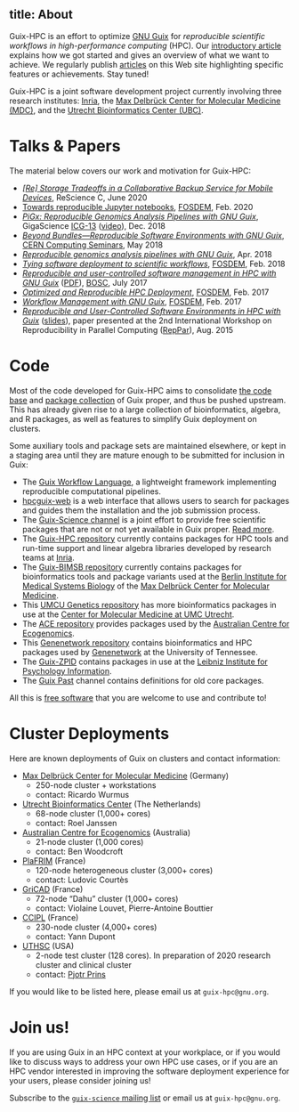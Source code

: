 title: About
---

Guix-HPC is an effort to optimize [GNU Guix](https://gnu.org/s/guix) for
_reproducible scientific workflows in high-performance computing_ (HPC).
Our [introductory article](/blog/2017/09/guix-hpc-debut) explains how we got
started and gives an overview of what we want to achieve.  We
regularly publish [articles](/blog) on this Web site highlighting specific
features or achievements.  Stay tuned!

Guix-HPC is a joint software development project currently involving
three research institutes: [Inria](https://www.inria.fr/en/centre/bordeaux/news/towards-reproducible-software-environments-in-hpc-with-guix),
the
[Max Delbrück Center for Molecular Medicine (MDC)](https://www.mdc-berlin.de/47864296/en/news/2017/20170905-wissenschaftliches-rechnen-erfolgreich-reproduzieren),
and the [Utrecht Bioinformatics Center (UBC)](https://ubc.uu.nl/reproducible-software-environments-in-hpc-with-guix/).

# Talks & Papers

The material below covers our work and motivation for Guix-HPC:

  - [_[Re] Storage Tradeoffs in a Collaborative Backup Service for
    Mobile Devices_](https://doi.org/10.5281/zenodo.3886739),
    ReScience C, June 2020
  - [Towards reproducible Jupyter
    notebooks](https://fosdem.org/2020/schedule/event/reprod_jupyter_guix/),
    [FOSDEM](https://fosdem.org/2020/), Feb. 2020
  - [_PiGx: Reproducible Genomics Analysis Pipelines with
    GNU Guix_](https://doi.org/10.1093/gigascience/giy123), GigaScience
    [ICG-13](http://www.icg-13.org/)
    ([video](https://hpc.guix.info/blog/2019/01/pigx-paper-awarded-at-the-international-conference-on-genomics-icg-13/)),
    Dec. 2018
  - [_Beyond Bundles—Reproducible Software Environments with
    GNU Guix_](https://cds.cern.ch/record/2316926), [CERN Computing
    Seminars](http://cseminar.web.cern.ch/cseminar/), May 2018
  - [_Reproducible genomics analysis pipelines with
    GNU Guix_](https://www.biorxiv.org/content/early/2018/04/11/298653),
    Apr. 2018
  - [_Tying software deployment to scientific
    workflows_](https://fosdem.org/2018/schedule/event/guix_workflows/),
    [FOSDEM](https://fosdem.org/2018/), Feb. 2018
  - [_Reproducible and user-controlled software management in HPC with GNU Guix_](https://www.youtube.com/watch?v=cH6wCL6GeOQ&list=PLir-OOQiOhXZX_2zmUJz0fx8RLALi3tkK&index=26) ([PDF](https://guix.gnu.org/guix-bosc-20170724.pdf)),
    [BOSC](https://www.open-bio.org/wiki/BOSC_2017_Schedule), July 2017
  - [_Optimized and Reproducible HPC Deployment_](https://archive.fosdem.org/2017/schedule/event/hpc_deployment_guix/),
	[FOSDEM](https://fosdem.org/2017),
	Feb. 2017
  - [_Workflow Management with GNU Guix_](https://archive.fosdem.org/2017/schedule/event/guixworkflowmanagement/),
	[FOSDEM](https://fosdem.org/2017),
	Feb. 2017
  - [_Reproducible and User-Controlled Software Environments in HPC with Guix_](https://hal.inria.fr/hal-01161771/en)
    ([slides](https://guix.gnu.org/guix-reppar-20150825.pdf)),
	paper presented at the 2nd International Workshop on Reproducibility
	in Parallel Computing ([RepPar](http://www.reppar.org/2015/)),
	Aug. 2015

# Code

Most of the code developed for Guix-HPC aims to consolidate [the code
base](https://git.savannah.gnu.org/cgit/guix.git/)
and [package collection](https://gnu.org/software/guix/packages) of Guix
proper, and thus be pushed upstream.  This has already given rise to a
large collection of bioinformatics, algebra, and R packages, as well as
features to simplify Guix deployment on clusters.

Some auxiliary tools and package sets are maintained elsewhere, or kept
in a staging area until they are mature enough to be submitted for
inclusion in Guix:

  - The [Guix Workflow Language](https://www.guixwl.org/), a lightweight
    framework implementing reproducible computational pipelines.
  - [hpcguix-web](https://github.com/UMCUGenetics/hpcguix-web) is a web
    interface that allows users to search for packages and guides them
    the installation and the job submission process.
  - The [Guix-Science
    channel](https://github.com/guix-science/guix-science) is a joint
    effort to provide free scientific packages that are not or not yet
    available in Guix proper.  [Read
    more](https://hpc.guix.info/blog/2021/01/guix-science/).
  - The [Guix-HPC repository](https://gitlab.inria.fr/guix-hpc/guix-hpc)
    currently contains packages for HPC tools and run-time support
    and linear algebra libraries developed by research teams
    at [Inria](https://www.inria.fr/en/).
  - The [Guix-BIMSB repository](https://github.com/BIMSBbioinfo/guix-bimsb)
    currently contains packages for bioinformatics tools and package
    variants used at the
    [Berlin Institute for Medical Systems Biology](https://www.mdc-berlin.de/bimsb)
    of the
    [Max Delbrück Center for Molecular
    Medicine](https://www.mdc-berlin.de).
  - This [UMCU Genetics
    repository](https://github.com/UMCUGenetics/guix-additions) has more
    bioinformatics packages in use at the [Center for Molecular Medicine
    at UMC
    Utrecht](http://www.umcutrecht.nl/en/Research/Research-centers/Center-for-Molecular-Medicine).
  - The [ACE repository](https://github.com/Ecogenomics/ace-guix)
    provides packages used by the [Australian Centre for
    Ecogenomics](http://ecogenomic.org/).
  - This [Genenetwork
    repository](https://gitlab.com/genenetwork/guix-bioinformatics)
    contains bioinformatics and HPC packages used by
    [Genenetwork](http://genenetwork.org/) at the University of Tennessee.
  - The [Guix-ZPID](https://github.com/leibniz-psychology/guix-zpid) contains
    packages in use at the [Leibniz Institute for Psychology
    Information](https://leibniz-psychology.org/en/).
  - The [Guix Past](https://gitlab.inria.fr/guix-hpc/guix-past)
    channel contains definitions for old core packages.

All this is [free software](https://www.gnu.org/philosophy/free-sw.html)
that you are welcome to use and contribute to!

# Cluster Deployments

Here are known deployments of Guix on clusters and contact information:

  - [Max Delbrück Center for Molecular Medicine](https://www.mdc-berlin.de) (Germany)
      - 250-node cluster + workstations
      - contact: Ricardo Wurmus
  - [Utrecht Bioinformatics Center](https://ubc.uu.nl) (The Netherlands)
      - 68-node cluster (1,000+ cores)
      - contact: Roel Janssen
  - [Australian Centre for Ecogenomics](http://ecogenomic.org/) (Australia)
      - 21-node cluster (1,000 cores)
      - contact: Ben Woodcroft
  - [PlaFRIM](https://www.plafrim.fr/en/home/) (France)
	  - 120-node heterogeneous cluster (3,000+ cores)
	  - contact: Ludovic Courtès
  - [GriCAD](https://gricad.univ-grenoble-alpes.fr/) (France)
	  - 72-node “Dahu” cluster (1,000+ cores)
	  - contact: Violaine Louvet, Pierre-Antoine Bouttier
  - [CCIPL](https://ccipl.univ-nantes.fr/) (France)
      - 230-node cluster (4,000+ cores)
      - contact: Yann Dupont
  - [UTHSC](https://uthsc.edu/) (USA)
      - 2-node test cluster (128 cores). In preparation
        of 2020 research cluster and clinical cluster
      - contact: [Pjotr Prins](http://thebird.nl/)

If you would like to be listed here, please email us at `guix-hpc@gnu.org`.

# Join us!

If you are using Guix in an HPC context at your workplace, or if you
would like to discuss ways to address your own HPC use cases, or if you
are an HPC vendor interested in improving the software deployment
experience for your users, please consider joining us!

Subscribe to the [`guix-science` mailing
list](https://lists.gnu.org/mailman/listinfo/guix-science) or email us
at `guix-hpc@gnu.org`.
